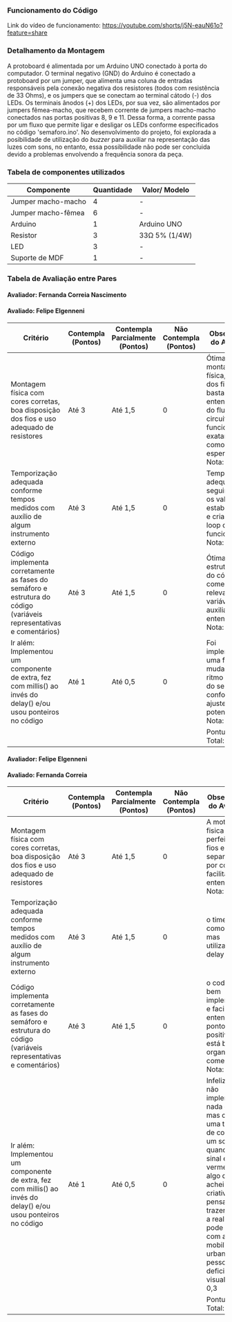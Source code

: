 ### Funcionamento do Código

Link do vídeo de funcionamento: https://youtube.com/shorts/j5N-eauN61o?feature=share

### Detalhamento da Montagem

A protoboard é alimentada por um Arduino UNO conectado à porta do computador. O terminal negativo (GND) do Arduino é conectado a protoboard por um jumper, que alimenta uma coluna de entradas responsáveis pela conexão negativa dos resistores (todos com resistência de 33 Ohms), e os jumpers que se conectam ao terminal cátodo (-) dos LEDs. Os terminais ânodos (+) dos LEDs, por sua vez, são alimentados por jumpers fêmea-macho, que recebem corrente de jumpers macho-macho conectados nas portas positivas 8, 9 e 11. Dessa forma, a corrente passa por um fluxo que permite ligar e desligar os LEDs conforme especificados no código 'semaforo.ino'. No desenvolvimento do projeto, foi explorada a posibilidade de utilização do _buzzer_ para auxiliar na representação das luzes com sons, no entanto, essa possibilidade não pode ser concluida devido a problemas envolvendo a frequência sonora da peça.

### Tabela de componentes utilizados

|Componente |Quantidade |Valor/ Modelo |
|-|-|-|
|Jumper macho-macho | 4 | -|
|Jumper macho-fêmea | 6 | -|
|Arduino | 1 | Arduino UNO|
|Resistor | 3 | 33Ω  5% (1/4W) |
|LED | 3 | - |
|Suporte de MDF | 1 |- |

### Tabela de Avaliação entre Pares

#### Avaliador: Fernanda Correia Nascimento
#### Avaliado: Felipe Elgenneni

|Critério|	Contempla (Pontos)|	Contempla Parcialmente (Pontos)	|Não Contempla (Pontos)	|Observações do Avaliador|
|-|-|-|-|-|
|Montagem física com cores corretas, boa disposição dos fios e uso adequado de resistores	|Até 3	|Até 1,5	|0 | Ótima montagem física, as cores dos fios auxilia bastante no entendimento do fluxo do circuito, que funciona exatamente como esperado. Nota: 3 |	
|Temporização adequada conforme tempos medidos com auxílio de algum instrumento externo	|Até 3	|Até 1,5	|0 | Temporização adequada, seguindo todos os valores estabelecidos e criando um loop de funcionamento. Nota: 3 |	
|Código implementa corretamente as fases do semáforo e estrutura do código (variáveis representativas e comentários) |	Até 3|	Até 1,5 |	0 | Ótima estruturação do código, com comentários relevantes e variáveis que auxiliam no entendimento. Nota: 3 |	
|Ir além: Implementou um componente de extra, fez com millis() ao invés do delay() e/ou usou ponteiros no código |	Até 1 |	Até 0,5 |	0 | Foi implementada uma função de mudança de ritmo das fases do semáforo conforme ajustes no potenciometro. Nota: 1 |	
| | | | |Pontuação Total: 10|

#### Avaliador: Felipe Elgenneni
#### Avaliado: Fernanda Correia

|Critério|	Contempla (Pontos)|	Contempla Parcialmente (Pontos)	|Não Contempla (Pontos)	|Observações do Avaliador|
|-|-|-|-|-|
|Montagem física com cores corretas, boa disposição dos fios e uso adequado de resistores	|Até 3	|Até 1,5	|0 | A motagem fisica está perfeita, os fios estão separados por cores que facilitam o entendimento Nota: 3|	
|Temporização adequada conforme tempos medidos com auxílio de algum instrumento externo	|Até 3	|Até 1,5	|0 | o timer esta como pedido, mas utilizando de delay Nota: 3 |	
|Código implementa corretamente as fases do semáforo e estrutura do código (variáveis representativas e comentários) |	Até 3|	Até 1,5 |	0 | o codigo esta bem implementado e facil de entender. Um ponto muito positivo, pois está be organizado e comentado Nota: 3|	
|Ir além: Implementou um componente de extra, fez com millis() ao invés do delay() e/ou usou ponteiros no código |	Até 1 |	Até 0,5 |	0 | Infelizmente não implementou nada extra, mas ouve uma tentativa de colocar um som quando o sinal estava vermelho, algo que achei muito criativo e bem pensado, pois trazendo para a realidade pode ajudar com a mobilidade urbana de pessoas com deficiencia visual Nota: 0,3 |	
| | | | |Pontuação Total: 9,3|
